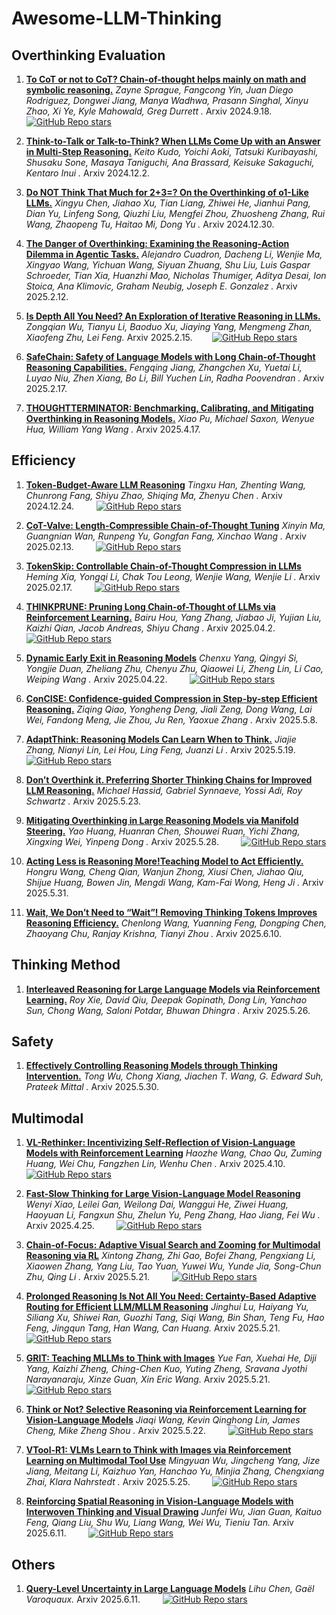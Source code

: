 # Awesome-LLM-Thinking

## Overthinking Evaluation


1. [**To CoT or not to CoT? Chain-of-thought helps mainly on math and symbolic reasoning.**](https://arxiv.org/abs/2409.12183) *Zayne Sprague, Fangcong Yin, Juan Diego Rodriguez, Dongwei Jiang, Manya Wadhwa, Prasann Singhal, Xinyu Zhao, Xi Ye, Kyle Mahowald, Greg Durrett
.* Arxiv 2024.9.18.&nbsp;&nbsp;&nbsp;&nbsp;&nbsp;&nbsp;&nbsp; [![GitHub Repo stars](https://img.shields.io/github/stars/Zayne-sprague/To-CoT-or-not-to-CoT)](https://github.com/Zayne-sprague/To-CoT-or-not-to-CoT)

2. [**Think-to-Talk or Talk-to-Think? When LLMs Come Up with an Answer in Multi-Step Reasoning.**](https://arxiv.org/abs/2412.01113) *Keito Kudo, Yoichi Aoki, Tatsuki Kuribayashi, Shusaku Sone, Masaya Taniguchi, Ana Brassard, Keisuke Sakaguchi, Kentaro Inui
.* Arxiv 2024.12.2.

3. [**Do NOT Think That Much for 2+3=? On the Overthinking of o1-Like LLMs.**](https://arxiv.org/abs/2412.21187) *Xingyu Chen, Jiahao Xu, Tian Liang, Zhiwei He, Jianhui Pang, Dian Yu, Linfeng Song, Qiuzhi Liu, Mengfei Zhou, Zhuosheng Zhang, Rui Wang, Zhaopeng Tu, Haitao Mi, Dong Yu
.* Arxiv 2024.12.30.

4. [**The Danger of Overthinking: Examining the Reasoning-Action Dilemma in Agentic Tasks.**](https://arxiv.org/abs/2502.08235) *Alejandro Cuadron, Dacheng Li, Wenjie Ma, Xingyao Wang, Yichuan Wang, Siyuan Zhuang, Shu Liu, Luis Gaspar Schroeder, Tian Xia, Huanzhi Mao, Nicholas Thumiger, Aditya Desai, Ion Stoica, Ana Klimovic, Graham Neubig, Joseph E. Gonzalez
.* Arxiv 2025.2.12.

5. [**Is Depth All You Need? An Exploration of Iterative Reasoning in LLMs.**](https://arxiv.org/abs/2502.10858) *Zongqian Wu, Tianyu Li, Baoduo Xu, Jiaying Yang, Mengmeng Zhan, Xiaofeng Zhu, Lei Feng.* Arxiv 2025.2.15.&nbsp;&nbsp;&nbsp;&nbsp;&nbsp;&nbsp;&nbsp; [![GitHub Repo stars](https://img.shields.io/github/stars/zongqianwu/breadth)](https://github.com/zongqianwu/breadth)

6. [**SafeChain: Safety of Language Models with Long Chain-of-Thought Reasoning Capabilities.**](https://arxiv.org/abs/2502.12025) *Fengqing Jiang, Zhangchen Xu, Yuetai Li, Luyao Niu, Zhen Xiang, Bo Li, Bill Yuchen Lin, Radha Poovendran
.* Arxiv 2025.2.17.

7. [**THOUGHTTERMINATOR: Benchmarking, Calibrating, and Mitigating Overthinking in Reasoning Models.**](https://arxiv.org/abs/2504.13367) *Xiao Pu, Michael Saxon, Wenyue Hua, William Yang Wang
.* Arxiv 2025.4.17.




## Efficiency


1. [**Token-Budget-Aware LLM Reasoning**](https://arxiv.org/abs/2412.18547) *Tingxu Han, Zhenting Wang, Chunrong Fang, Shiyu Zhao, Shiqing Ma, Zhenyu Chen
.* Arxiv 2024.12.24. &nbsp;&nbsp;&nbsp;&nbsp;&nbsp;&nbsp;&nbsp; [![GitHub Repo stars](https://img.shields.io/github/stars/GeniusHTX/TALE)](https://github.com/GeniusHTX/TALE)

2. [**CoT-Valve: Length-Compressible Chain-of-Thought Tuning**](https://arxiv.org/abs/2502.09601) *Xinyin Ma, Guangnian Wan, Runpeng Yu, Gongfan Fang, Xinchao Wang
.* Arxiv 2025.02.13. &nbsp;&nbsp;&nbsp;&nbsp;&nbsp;&nbsp;&nbsp; [![GitHub Repo stars](https://img.shields.io/github/stars/horseee/CoT-Valve)](https://github.com/horseee/CoT-Valve)

3. [**TokenSkip: Controllable Chain-of-Thought Compression in LLMs**](https://arxiv.org/abs/2502.12067) *Heming Xia, Yongqi Li, Chak Tou Leong, Wenjie Wang, Wenjie Li
.* Arxiv 2025.02.17. &nbsp;&nbsp;&nbsp;&nbsp;&nbsp;&nbsp;&nbsp; [![GitHub Repo stars](https://img.shields.io/github/stars/hemingkx/TokenSkip)](https://github.com/hemingkx/TokenSkip)


4. [**THINKPRUNE: Pruning Long Chain-of-Thought of LLMs via Reinforcement Learning.**](https://arxiv.org/abs/2504.01296) *Bairu Hou, Yang Zhang, Jiabao Ji, Yujian Liu, Kaizhi Qian, Jacob Andreas, Shiyu Chang
.* Arxiv 2025.04.2. &nbsp;&nbsp;&nbsp;&nbsp;&nbsp;&nbsp;&nbsp; [![GitHub Repo stars](https://img.shields.io/github/stars/UCSB-NLP-Chang/ThinkPrune)](https://github.com/UCSB-NLP-Chang/ThinkPrune)

5. [**Dynamic Early Exit in Reasoning Models**](https://arxiv.org/abs/2504.15895) *Chenxu Yang, Qingyi Si, Yongjie Duan, Zheliang Zhu, Chenyu Zhu, Qiaowei Li, Zheng Lin, Li Cao, Weiping Wang
.* Arxiv 2025.04.22. &nbsp;&nbsp;&nbsp;&nbsp;&nbsp;&nbsp;&nbsp; [![GitHub Repo stars](https://img.shields.io/github/stars/iie-ycx/DEER)](https://github.com/iie-ycx/DEER)

6. [**ConCISE: Confidence-guided Compression in Step-by-step Efficient Reasoning.**](https://arxiv.org/abs/2505.04881) *Ziqing Qiao, Yongheng Deng, Jiali Zeng, Dong Wang, Lai Wei, Fandong Meng, Jie Zhou, Ju Ren, Yaoxue Zhang
.* Arxiv 2025.5.8.

7. [**AdaptThink: Reasoning Models Can Learn When to Think.**](https://arxiv.org/abs/2505.13417) *Jiajie Zhang, Nianyi Lin, Lei Hou, Ling Feng, Juanzi Li
.* Arxiv 2025.5.19.&nbsp;&nbsp;&nbsp;&nbsp;&nbsp;&nbsp;&nbsp; [![GitHub Repo stars](https://img.shields.io/github/stars/THU-KEG/AdaptThink)](https://github.com/THU-KEG/AdaptThink)


8. [**Don’t Overthink it. Preferring Shorter Thinking Chains for Improved LLM Reasoning.**](https://arxiv.org/abs/2505.17813) *Michael Hassid, Gabriel Synnaeve, Yossi Adi, Roy Schwartz
.* Arxiv 2025.5.23.

9. [**Mitigating Overthinking in Large Reasoning Models via Manifold Steering.**](https://arxiv.org/abs/2505.22411) *Yao Huang, Huanran Chen, Shouwei Ruan, Yichi Zhang, Xingxing Wei, Yinpeng Dong
.* Arxiv 2025.5.28. &nbsp;&nbsp;&nbsp;&nbsp;&nbsp;&nbsp;&nbsp; [![GitHub Repo stars](https://img.shields.io/github/stars/Aries-iai/Manifold_Steering)](https://github.com/Aries-iai/Manifold_Steering)

10. [**Acting Less is Reasoning More!Teaching Model to Act Efficiently.**](https://arxiv.org/abs/2504.14870) *Hongru Wang, Cheng Qian, Wanjun Zhong, Xiusi Chen, Jiahao Qiu, Shijue Huang, Bowen Jin, Mengdi Wang, Kam-Fai Wong, Heng Ji
.* Arxiv 2025.5.31.

11. [**Wait, We Don’t Need to “Wait”! Removing Thinking Tokens Improves Reasoning Efficiency.**](https://arxiv.org/abs/2504.14870) *Chenlong Wang, Yuanning Feng, Dongping Chen, Zhaoyang Chu, Ranjay Krishna, Tianyi Zhou
.* Arxiv 2025.6.10.






## Thinking Method

1. [**Interleaved Reasoning for Large Language Models via Reinforcement Learning.**](https://arxiv.org/abs/2505.19640) *Roy Xie, David Qiu, Deepak Gopinath, Dong Lin, Yanchao Sun, Chong Wang, Saloni Potdar, Bhuwan Dhingra
.* Arxiv 2025.5.26.

   







## Safety
1. [**Effectively Controlling Reasoning Models through Thinking Intervention.**](https://arxiv.org/abs/2503.24370) *Tong Wu, Chong Xiang, Jiachen T. Wang, G. Edward Suh, Prateek Mittal
.* Arxiv 2025.5.30.


## Multimodal

1. [**VL-Rethinker: Incentivizing Self-Reflection of Vision-Language Models with Reinforcement Learning**](https://arxiv.org/abs/2504.08837) *Haozhe Wang, Chao Qu, Zuming Huang, Wei Chu, Fangzhen Lin, Wenhu Chen
.* Arxiv 2025.4.10. &nbsp;&nbsp;&nbsp;&nbsp;&nbsp;&nbsp;&nbsp; [![GitHub Repo stars](https://img.shields.io/github/stars/TIGER-AI-Lab/VL-Rethinker)](https://github.com/TIGER-AI-Lab/VL-Rethinker/)

2. [**Fast-Slow Thinking for Large Vision-Language Model Reasoning**](https://arxiv.org/abs/2504.18458) *Wenyi Xiao, Leilei Gan, Weilong Dai, Wanggui He, Ziwei Huang, Haoyuan Li, Fangxun Shu, Zhelun Yu, Peng Zhang, Hao Jiang, Fei Wu
.* Arxiv 2025.4.25. &nbsp;&nbsp;&nbsp;&nbsp;&nbsp;&nbsp;&nbsp; [![GitHub Repo stars](https://img.shields.io/github/stars/Mr-Loevan/FAST)](https://github.com/Mr-Loevan/FAST)


3. [**Chain-of-Focus: Adaptive Visual Search and Zooming for Multimodal Reasoning via RL**](https://arxiv.org/abs/2505.15436) *Xintong Zhang, Zhi Gao, Bofei Zhang, Pengxiang Li, Xiaowen Zhang, Yang Liu, Tao Yuan, Yuwei Wu, Yunde Jia, Song-Chun Zhu, Qing Li
.* Arxiv 2025.5.21. &nbsp;&nbsp;&nbsp;&nbsp;&nbsp;&nbsp;&nbsp; [![GitHub Repo stars](https://img.shields.io/github/stars/xtong-zhang/Chain-of-Focus)](https://github.com/xtong-zhang/Chain-of-Focus)


4. [**Prolonged Reasoning Is Not All You Need: Certainty-Based Adaptive Routing for Efficient LLM/MLLM Reasoning**](https://arxiv.org/abs/2505.15154) *Jinghui Lu, Haiyang Yu, Siliang Xu, Shiwei Ran, Guozhi Tang, Siqi Wang, Bin Shan, Teng Fu, Hao Feng, Jingqun Tang, Han Wang, Can Huang.* Arxiv 2025.5.21. &nbsp;&nbsp;&nbsp;&nbsp;&nbsp;&nbsp;&nbsp; [![GitHub Repo stars](https://img.shields.io/github/stars/xtong-zhang/Chain-of-Focus)](https://github.com/xtong-zhang/Chain-of-Focus)

5. [**GRIT: Teaching MLLMs to Think with Images**](https://arxiv.org/abs/2505.15879) *Yue Fan, Xuehai He, Diji Yang, Kaizhi Zheng, Ching-Chen Kuo, Yuting Zheng, Sravana Jyothi Narayanaraju, Xinze Guan, Xin Eric Wang.* Arxiv 2025.5.21. &nbsp;&nbsp;&nbsp;&nbsp;&nbsp;&nbsp;&nbsp; [![GitHub Repo stars](https://img.shields.io/github/stars/eric-ai-lab/GRIT)](https://github.com/eric-ai-lab/GRIT)

6. [**Think or Not? Selective Reasoning via Reinforcement Learning for Vision-Language Models**](https://arxiv.org/abs/2505.16854) *Jiaqi Wang, Kevin Qinghong Lin, James Cheng, Mike Zheng Shou
.* Arxiv 2025.5.22. &nbsp;&nbsp;&nbsp;&nbsp;&nbsp;&nbsp;&nbsp; [![GitHub Repo stars](https://img.shields.io/github/stars/kokolerk/TON)](https://github.com/kokolerk/TON)


7. [**VTool-R1: VLMs Learn to Think with Images via Reinforcement Learning on Multimodal Tool Use**](https://arxiv.org/abs/2505.19255) *Mingyuan Wu, Jingcheng Yang, Jize Jiang, Meitang Li, Kaizhuo Yan, Hanchao Yu, Minjia Zhang, Chengxiang Zhai, Klara Nahrstedt
.* Arxiv 2025.5.25. &nbsp;&nbsp;&nbsp;&nbsp;&nbsp;&nbsp;&nbsp; [![GitHub Repo stars](https://img.shields.io/github/stars/kokolerk/TON)](https://github.com/kokolerk/TON)


8. [**Reinforcing Spatial Reasoning in Vision-Language Models with Interwoven Thinking and Visual Drawing**](https://arxiv.org/abs/2506.09965) *Junfei Wu, Jian Guan, Kaituo Feng, Qiang Liu, Shu Wu, Liang Wang, Wei Wu, Tieniu Tan.* Arxiv 2025.6.11. &nbsp;&nbsp;&nbsp;&nbsp;&nbsp;&nbsp;&nbsp; [![GitHub Repo stars](https://img.shields.io/github/stars/AntResearchNLP/ViLaSR)](https://github.com/AntResearchNLP/ViLaSR)

## Others
1. [**Query-Level Uncertainty in Large Language Models**](https://arxiv.org/abs/2506.09669) *Lihu Chen, Gaël Varoquaux.* Arxiv 2025.6.11. &nbsp;&nbsp;&nbsp;&nbsp;&nbsp;&nbsp;&nbsp; [![GitHub Repo stars](https://img.shields.io/github/stars/tigerchen52/query_level_uncertainty)](https://github.com/tigerchen52/query_level_uncertainty)


